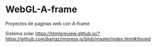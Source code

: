 # WebGL-A-frame
Proyectos de paginas web con A-frame

Sistema solar
https://htmlpreview.github.io/?https://github.com/bartaz/impress.js/blob/master/index.html#/bored
